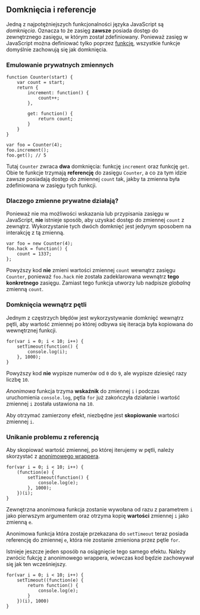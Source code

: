 ## Domknięcia i referencje

Jedną z najpotężniejszych funkcjonalności języka JavaScript są *domknięcia*. 
Oznacza to że zasięg **zawsze** posiada dostęp do zewnętrznego zasięgu, w którym 
został zdefiniowany. Ponieważ zasięg w JavaScript można definiować tylko poprzez 
[funkcję](#function.scopes), wszystkie funkcje domyślnie zachowują się jak domknięcia.

### Emulowanie prywatnych zmiennych

    function Counter(start) {
        var count = start;
        return {
            increment: function() {
                count++;
            },

            get: function() {
                return count;
            }
        }
    }

    var foo = Counter(4);
    foo.increment();
    foo.get(); // 5

Tutaj `Counter` zwraca **dwa** domknięcia: funkcję `increment` oraz funkcję `get`. 
Obie te funkcje trzymają **referencję** do zasięgu `Counter`, a co za tym idzie 
zawsze posiadają dostęp do zmiennej `count` tak, jakby ta zmienna była zdefiniowana 
w zasięgu tych funkcji.

### Dlaczego zmienne prywatne działają?

Ponieważ nie ma możliwości wskazania lub przypisania zasięgu w JavaScript, 
**nie** istnieje sposób, aby uzyskać dostęp do zmiennej `count` z zewnątrz. 
Wykorzystanie tych dwóch domknięć jest jedynym sposobem na interakcję z tą zmienną.

    var foo = new Counter(4);
    foo.hack = function() {
        count = 1337;
    };


Powyższy kod **nie** zmieni wartości zmiennej `count` wewnątrz zasięgu `Counter`, 
ponieważ `foo.hack` nie została zadeklarowana wewnątrz **tego konkretnego** zasięgu. 
Zamiast tego funkcja utworzy lub nadpisze *globalną* zmienną `count`.

### Domknięcia wewnątrz pętli

Jednym z częstrzych błędów jest wykorzystywanie domknięć wewnątrz pętli, 
aby wartość zmiennej po której odbywa się iteracja była kopiowana do 
wewnętrznej funkcji.

    for(var i = 0; i < 10; i++) {
        setTimeout(function() {
            console.log(i);  
        }, 1000);
    }

Powyższy kod **nie** wypisze numerów od `0` do `9`, ale wypisze 
dziesięć razy liczbę `10`.

*Anonimowa* funkcja trzyma **wskaźnik** do zmiennej `i` i podczas uruchomienia 
`console.log`, pętla `for` już zakończyła działanie i wartość zmiennej `i` 
została ustawiona na `10`.

Aby otrzymać zamierzony efekt, niezbędne jest **skopiowanie** wartości 
zmiennej `i`.

### Unikanie problemu z referencją

Aby skopiować wartość zmiennej, po której iterujemy w pętli, należy skorzystać 
z [anonimowego wrappera](#function.scopes).

    for(var i = 0; i < 10; i++) {
        (function(e) {
            setTimeout(function() {
                console.log(e);  
            }, 1000);
        })(i);
    }

Zewnętrzna anonimowa funkcja zostanie wywołana od razu z parametrem `i` 
jako pierwszym argumentem oraz otrzyma kopię **wartości** zmiennej `i` jako 
zmienną `e`.

Anonimowa funkcja która zostaje przekazana do `setTimeout` teraz posiada 
referencję do zmiennej `e`, która nie zostanie zmieniona przez pętle `for`.

Istnieje jeszcze jeden sposób na osiągnięcie tego samego efektu. Należy zwrócic 
fukcję z anonimowego wrappera, wówczas kod będzie zachowywał się jak ten 
wcześniejszy.

    for(var i = 0; i < 10; i++) {
        setTimeout((function(e) {
            return function() {
                console.log(e);
            }
        })(i), 1000)
    }

